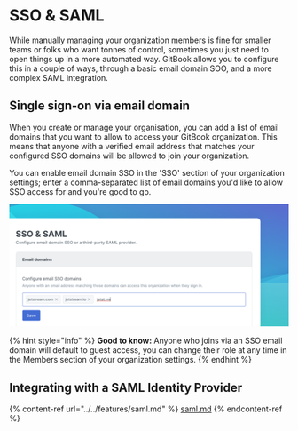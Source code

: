# SSO & SAML

While manually managing your organization members is fine for smaller teams or folks who want tonnes of control, sometimes you just need to open things up in a more automated way. GitBook allows you to configure this in a couple of ways, through a basic email domain SOO, and a more complex SAML integration.

## Single sign-on via email domain

When you create or manage your organisation, you can add a list of email domains that you want to allow to access your GitBook organization. This means that anyone with a verified email address that matches your configured SSO domains will be allowed to join your organization.

You can enable email domain SSO in the 'SSO' section of your organization settings; enter a comma-separated list of email domains you'd like to allow SSO access for and you're good to go.

![](<../../.gitbook/assets/SSO Email.png>)

{% hint style="info" %}
**Good to know:** <mark style="color:blue;"></mark>Anyone who joins via an SSO email domain will default to guest access, you can change their role at any time in the Members section of your organization settings.
{% endhint %}

## Integrating with a SAML Identity Provider

{% content-ref url="../../features/saml.md" %}
[saml.md](../../features/saml.md)
{% endcontent-ref %}
